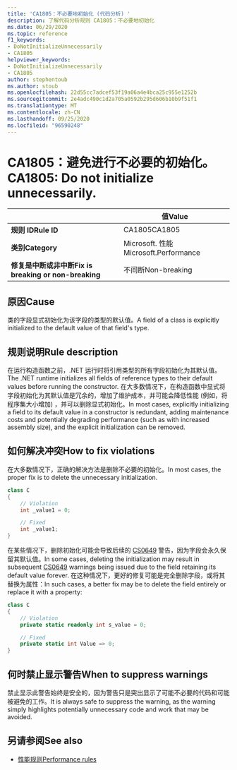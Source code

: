 ```yaml
---
title: 'CA1805：不必要地初始化 (代码分析) '
description: 了解代码分析规则 CA1805：不必要地初始化
ms.date: 06/29/2020
ms.topic: reference
f1_keywords:
- DoNotInitializeUnnecessarily
- CA1805
helpviewer_keywords:
- DoNotInitializeUnnecessarily
- CA1805
author: stephentoub
ms.author: stoub
ms.openlocfilehash: 22d55cc7adcef53f19a06a4e4bca25c955e1252b
ms.sourcegitcommit: 2e4adc490c1d2a705a0592b295d606b10b9f51f1
ms.translationtype: MT
ms.contentlocale: zh-CN
ms.lasthandoff: 09/25/2020
ms.locfileid: "96590248"
---
```

# <a name="ca1805-do-not-initialize-unnecessarily"></a><span data-ttu-id="ebfe8-103">CA1805：避免进行不必要的初始化。</span><span class="sxs-lookup"><span data-stu-id="ebfe8-103">CA1805: Do not initialize unnecessarily.</span></span>

| | <span data-ttu-id="ebfe8-104">值</span><span class="sxs-lookup"><span data-stu-id="ebfe8-104">Value</span></span> |
|-|-|
| <span data-ttu-id="ebfe8-105">**规则 ID**</span><span class="sxs-lookup"><span data-stu-id="ebfe8-105">**Rule ID**</span></span> |<span data-ttu-id="ebfe8-106">CA1805</span><span class="sxs-lookup"><span data-stu-id="ebfe8-106">CA1805</span></span>|
| <span data-ttu-id="ebfe8-107">**类别**</span><span class="sxs-lookup"><span data-stu-id="ebfe8-107">**Category**</span></span> |<span data-ttu-id="ebfe8-108">Microsoft. 性能</span><span class="sxs-lookup"><span data-stu-id="ebfe8-108">Microsoft.Performance</span></span>|
| <span data-ttu-id="ebfe8-109">**修复是中断或非中断**</span><span class="sxs-lookup"><span data-stu-id="ebfe8-109">**Fix is breaking or non-breaking**</span></span> |<span data-ttu-id="ebfe8-110">不间断</span><span class="sxs-lookup"><span data-stu-id="ebfe8-110">Non-breaking</span></span>|

## <a name="cause"></a><span data-ttu-id="ebfe8-111">原因</span><span class="sxs-lookup"><span data-stu-id="ebfe8-111">Cause</span></span>

<span data-ttu-id="ebfe8-112">类的字段显式初始化为该字段的类型的默认值。</span><span class="sxs-lookup"><span data-stu-id="ebfe8-112">A field of a class is explicitly initialized to the default value of that field's type.</span></span>

## <a name="rule-description"></a><span data-ttu-id="ebfe8-113">规则说明</span><span class="sxs-lookup"><span data-stu-id="ebfe8-113">Rule description</span></span>

<span data-ttu-id="ebfe8-114">在运行构造函数之前，.NET 运行时将引用类型的所有字段初始化为其默认值。</span><span class="sxs-lookup"><span data-stu-id="ebfe8-114">The .NET runtime initializes all fields of reference types to their default values before running the constructor.</span></span> <span data-ttu-id="ebfe8-115">在大多数情况下，在构造函数中显式将字段初始化为其默认值是冗余的，增加了维护成本，并可能会降低性能 (例如，将程序集大小增加) ，并可以删除显式初始化。</span><span class="sxs-lookup"><span data-stu-id="ebfe8-115">In most cases, explicitly initializing a field to its default value in a constructor is redundant, adding maintenance costs and potentially degrading performance (such as with increased assembly size), and the explicit initialization can be removed.</span></span>

## <a name="how-to-fix-violations"></a><span data-ttu-id="ebfe8-116">如何解决冲突</span><span class="sxs-lookup"><span data-stu-id="ebfe8-116">How to fix violations</span></span>

<span data-ttu-id="ebfe8-117">在大多数情况下，正确的解决方法是删除不必要的初始化。</span><span class="sxs-lookup"><span data-stu-id="ebfe8-117">In most cases, the proper fix is to delete the unnecessary initialization.</span></span>

```csharp
class C
{
    // Violation
    int _value1 = 0;

    // Fixed
    int _value1;
}
```

<span data-ttu-id="ebfe8-118">在某些情况下，删除初始化可能会导致后续的 [CS0649](../../../csharp/misc/cs0649.md) 警告，因为字段会永久保留其默认值。</span><span class="sxs-lookup"><span data-stu-id="ebfe8-118">In some cases, deleting the initialization may result in subsequent [CS0649](../../../csharp/misc/cs0649.md) warnings being issued due to the field retaining its default value forever.</span></span>  <span data-ttu-id="ebfe8-119">在这种情况下，更好的修复可能是完全删除字段，或将其替换为属性：</span><span class="sxs-lookup"><span data-stu-id="ebfe8-119">In such cases, a better fix may be to delete the field entirely or replace it with a property:</span></span>

```csharp
class C
{
    // Violation
    private static readonly int s_value = 0;

    // Fixed
    private static int Value => 0;
}
```

## <a name="when-to-suppress-warnings"></a><span data-ttu-id="ebfe8-120">何时禁止显示警告</span><span class="sxs-lookup"><span data-stu-id="ebfe8-120">When to suppress warnings</span></span>

<span data-ttu-id="ebfe8-121">禁止显示此警告始终是安全的，因为警告只是突出显示了可能不必要的代码和可能被避免的工作。</span><span class="sxs-lookup"><span data-stu-id="ebfe8-121">It is always safe to suppress the warning, as the warning simply highlights potentially unnecessary code and work that may be avoided.</span></span>

## <a name="see-also"></a><span data-ttu-id="ebfe8-122">另请参阅</span><span class="sxs-lookup"><span data-stu-id="ebfe8-122">See also</span></span>

- [<span data-ttu-id="ebfe8-123">性能规则</span><span class="sxs-lookup"><span data-stu-id="ebfe8-123">Performance rules</span></span>](performance-warnings.md)

